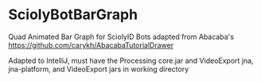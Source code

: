 # SciolyBotBarGraph
Quad Animated Bar Graph for SciolyID Bots adapted from Abacaba's https://github.com/carykh/AbacabaTutorialDrawer

Adapted to IntelliJ, must have the Processing core.jar and VideoExport jna, jna-platform, and VideoExport jars in working directory
